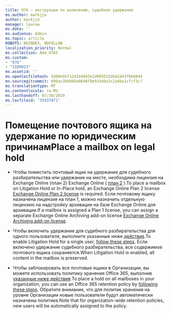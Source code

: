 ```yaml
---
title: 976 — инструкции по включению, судебное удержание
ms.author: markjjo
author: markjjo
manager: lauraw
ms.date: ''
ms.audience: Admin
ms.topic: article
ROBOTS: NOINDEX, NOFOLLOW
localization_priority: Normal
ms.collection: Adm_O365
ms.custom:
- "976"
- "3100023"
ms.assetid: ''
ms.openlocfilehash: 5d88e5bf12d244943e1d985522deb2443f6bb844
ms.sourcegitcommit: 699ac3b0d66e0640f8e933eba3c2a4ba1cfcf3c7
ms.translationtype: MT
ms.contentlocale: ru-RU
ms.lasthandoff: 07/30/2019
ms.locfileid: "35937871"
---
```

# <a name="place-a-mailbox-on-legal-hold"></a><span data-ttu-id="36846-102">Помещение почтового ящика на удержание по юридическим причинам</span><span class="sxs-lookup"><span data-stu-id="36846-102">Place a mailbox on legal hold</span></span>

- <span data-ttu-id="36846-103">Чтобы поместить почтовый ящик на удержание для судебного разбирательства или удержание на месте, необходима лицензия на Exchange Online (план 2) Exchange Online ( [план 2](https://docs.microsoft.com/office365/servicedescriptions/office-365-platform-service-description/office-365-plan-options) ).</span><span class="sxs-lookup"><span data-stu-id="36846-103">To place a mailbox on Litigation Hold or In-Place hold, an Exchange Online Plan 2 license [Exchange Online Plan 2 license](https://docs.microsoft.com/office365/servicedescriptions/office-365-platform-service-description/office-365-plan-options) is required.</span></span> <span data-ttu-id="36846-104">Если почтовому ящику назначена лицензия на план 1, можно назначить отдельную лицензию на надстройку архивации [](https://docs.microsoft.com/office365/servicedescriptions/exchange-online-archiving-service-description)на базе Exchange Online для архивации.</span><span class="sxs-lookup"><span data-stu-id="36846-104">If a mailbox is assigned a Plan 1 license, you can assign a separate Exchange Online Archiving add-on license [Exchange Online Archiving add-on license](https://docs.microsoft.com/office365/servicedescriptions/exchange-online-archiving-service-description).</span></span>

- <span data-ttu-id="36846-105">Чтобы включить удержание для судебного разбирательства для одного пользователя, выполните указанные ниже [действия](https://docs.microsoft.com/office365/SecurityCompliance/place-a-mailbox-on-litigation-hold).</span><span class="sxs-lookup"><span data-stu-id="36846-105">To enable Litigation Hold for a single user, [follow these steps](https://docs.microsoft.com/office365/SecurityCompliance/place-a-mailbox-on-litigation-hold).</span></span> <span data-ttu-id="36846-106">Если включено удержание судебного разбирательства, все содержимое почтового ящика сохраняется.</span><span class="sxs-lookup"><span data-stu-id="36846-106">When Litigation Hold is enabled, all content in the mailbox is preserved.</span></span>

- <span data-ttu-id="36846-107">Чтобы заблокировать все почтовые ящики в Организации, вы можете использовать политику хранения Office 365, выполнив [указанные ниже действия](https://docs.microsoft.com/en-us/office365/securitycompliance/create-a-litigation-hold).</span><span class="sxs-lookup"><span data-stu-id="36846-107">To place a hold on all mailboxes in your organization, you can use an Office 365 retention policy by  [following these steps](https://docs.microsoft.com/en-us/office365/securitycompliance/create-a-litigation-hold).</span></span> <span data-ttu-id="36846-108">Обратите внимание, что для политик хранения на уровне Организации новые пользователи будут автоматически назначены политике.</span><span class="sxs-lookup"><span data-stu-id="36846-108">Note that for organization-wide retention policies, new users will be automatically assigned to the policy.</span></span>
